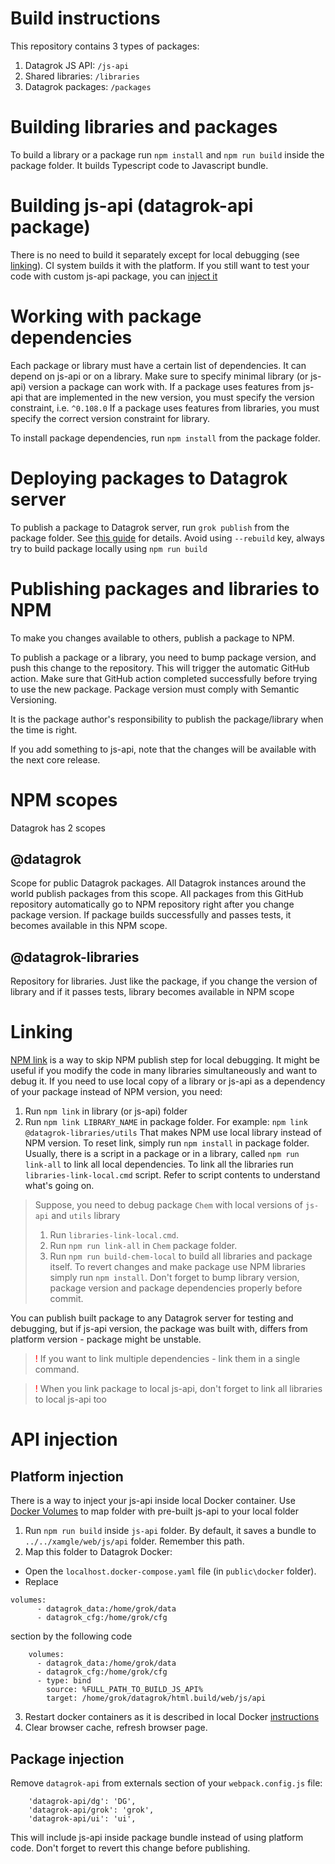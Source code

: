 # Build instructions

This repository contains 3 types of packages:
1. Datagrok JS API: `/js-api`
2. Shared libraries: `/libraries`
3. Datagrok packages: `/packages`

# Building libraries and packages

To build a library or a package run `npm install` and `npm run build` inside the package folder. 
It builds Typescript code to Javascript bundle.

# Building js-api (datagrok-api package)

There is no need to build it separately except for local debugging (see [linking](#linking)). CI system builds it with the platform. 
If you still want to test your code with custom js-api package, you can [inject it](#api-injection)

# Working with package dependencies

Each package or library must have a certain list of dependencies. It can depend on js-api or on a library.
Make sure to specify minimal library (or js-api) version a package can work with.
If a package uses features from js-api that are implemented in the new version, you must specify the version constraint, i.e. `^0.108.0`
If a package uses features from libraries, you must specify the correct version constraint for library.

To install package dependencies, run `npm install` from the package folder. 

# Deploying packages to Datagrok server

To publish a package to Datagrok server, run `grok publish` from the package folder. See [this guide](../help/develop/develop.md) for
details.
Avoid using `--rebuild` key, always try to build package locally using `npm run build`
 
# Publishing packages and libraries to NPM

To make you changes available to others, publish a package to NPM. 

To publish a package or a library, you need to bump package version, and push this change to the repository.
This will trigger the automatic GitHub action. Make sure that GitHub action completed successfully before
trying to use the new package. Package version must comply with Semantic Versioning.

It is the package author's responsibility to publish the package/library when the time is right.

If you add something to js-api, note that the changes will be available with the next core release.

# NPM scopes

Datagrok has 2 scopes

## @datagrok

Scope for public Datagrok packages. All Datagrok instances around the world publish packages from this scope. 
All packages from this GitHub repository automatically go to NPM repository right after you change package version.
If package builds successfully and passes tests, it becomes available in this NPM scope.

## @datagrok-libraries

Repository for libraries. 
Just like the package, if you change the version of library and if it passes tests, library becomes available in NPM scope

# Linking

[NPM link](https://docs.npmjs.com/cli/v8/commands/npm-link) is a way to skip NPM publish step for local debugging. It might be useful if you modify the code in many libraries simultaneously and want to debug it. 
If you need to use local copy of a library or js-api as a dependency of your package instead of NPM version, you need:
1. Run `npm link` in library (or js-api) folder
2. Run `npm link LIBRARY_NAME` in package folder. For example: `npm link @datagrok-libraries/utils`
That makes NPM use local library instead of NPM version. To reset link, simply run `npm install` in package folder.
Usually, there is a script in a package or in a library, called `npm run link-all` to link all local dependencies. 
To link all the libraries run `libraries-link-local.cmd` script. Refer to script contents to understand what's going on.

> Suppose, you need to debug package `Chem` with local versions of `js-api` and `utils` library
> 1. Run `libraries-link-local.cmd`.
> 2. Run `npm run link-all` in `Chem` package folder.
> 3. Run `npm run build-chem-local` to build all libraries and package itself.
> To revert changes and make package use NPM libraries simply run `npm install`.
> Don't forget to bump library version, package version and package dependencies properly before commit.

You can publish built package to any Datagrok server for testing and debugging, but if js-api version, the package was built with, differs from platform version - package might be unstable.
> <span style="color:red">!</span> If you want to link multiple dependencies - link them in a single command.

> <span style="color:red">!</span> When you link package to local js-api, don't forget to link all libraries to local js-api too

# API injection

## Platform injection 

There is a way to inject your js-api inside local Docker container. Use [Docker Volumes](https://docs.docker.com/storage/volumes/) to map folder with pre-built js-api to your local folder
1. Run `npm run build` inside `js-api` folder. By default, it saves a bundle to `../../xamgle/web/js/api` folder. Remember this path.
2. Map this folder to Datagrok Docker:
 - Open the `localhost.docker-compose.yaml` file (in `public\docker` folder).
 - Replace 
```
volumes:
      - datagrok_data:/home/grok/data
      - datagrok_cfg:/home/grok/cfg
``` 
section by the following code
```
    volumes:
      - datagrok_data:/home/grok/data
      - datagrok_cfg:/home/grok/cfg
      - type: bind
        source: %FULL_PATH_TO_BUILD_JS_API%
        target: /home/grok/datagrok/html.build/web/js/api
```
3. Restart docker containers as it is described in local Docker [instructions](https://datagrok.ai/help/develop/admin/docker-compose)
4. Clear browser cache, refresh browser page. 

## Package injection

Remove `datagrok-api` from externals section of your `webpack.config.js` file:
```
    'datagrok-api/dg': 'DG',
    'datagrok-api/grok': 'grok',
    'datagrok-api/ui': 'ui',
```
This will include js-api inside package bundle instead of using platform code. Don't forget to revert this change before publishing.
